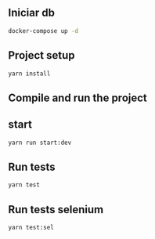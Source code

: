 ## Iniciar db

```bash
docker-compose up -d
```

## Project setup

```bash
yarn install
```

## Compile and run the project

## start

```bash
yarn run start:dev
```

## Run tests

```bash
yarn test
```

## Run tests selenium

```bash
yarn test:sel
```
